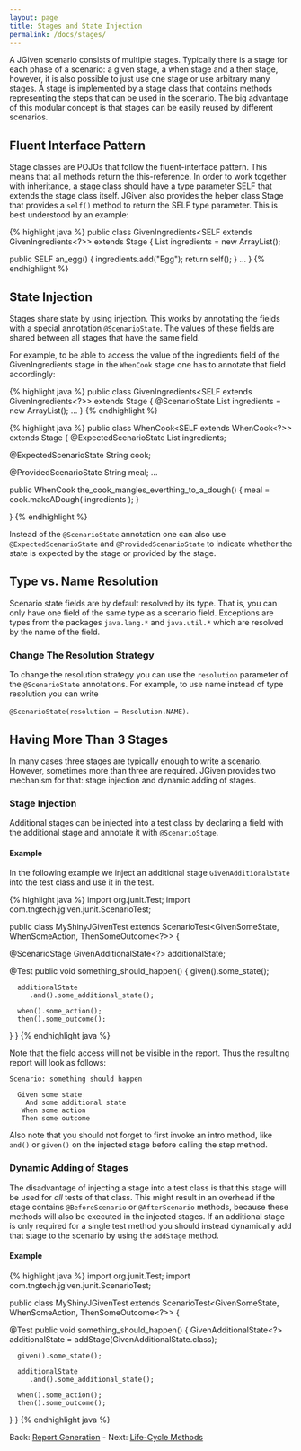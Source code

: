 ```yaml
---
layout: page
title: Stages and State Injection
permalink: /docs/stages/
---
```


A JGiven scenario consists of multiple stages. Typically there is a stage for each phase of a scenario: a given stage, a when stage and a then stage, however, it is also possible to just use one stage or use arbitrary many stages. A stage is implemented by a stage class that contains methods representing the steps that can be used in the scenario. The big advantage of this modular concept is that stages can be easily reused by different scenarios.

## Fluent Interface Pattern

Stage classes are POJOs that follow the fluent-interface pattern. This means that all methods return the this-reference. In order to work together with inheritance, a stage class should have a type parameter SELF that extends the stage class itself. JGiven also provides the helper class Stage that provides a `self()` method to return the SELF type parameter. This is best understood by an example:

{% highlight java %}
public class GivenIngredients<SELF extends GivenIngredients<?>> extends Stage<SELF> {
   List<String> ingredients = new ArrayList<String>();

   public SELF an_egg() {
      ingredients.add("Egg");
      return self();
   }
   ...
}
{% endhighlight %}

## State Injection

Stages share state by using injection. This works by annotating the fields with a special annotation `@ScenarioState`. The values of these fields are shared between all stages that have the same field.

For example, to be able to access the value of the ingredients field of the GivenIngredients stage in the `WhenCook` stage one has to annotate that field accordingly:

{% highlight java %}
public class GivenIngredients<SELF extends GivenIngredients<?>> extends Stage<SELF> {
   @ScenarioState
   List<String> ingredients = new ArrayList<String>();
   ...
}
{% endhighlight %}

{% highlight java %}
public class WhenCook<SELF extends WhenCook<?>> extends Stage<SELF> {
   @ExpectedScenarioState
   List<String> ingredients;

   @ExpectedScenarioState
   String cook;

   @ProvidedScenarioState
   String meal;
   ...

   public WhenCook the_cook_mangles_everthing_to_a_dough() {
       meal = cook.makeADough( ingredients );
   }

}
{% endhighlight %}

Instead of the `@ScenarioState` annotation one can also use `@ExpectedScenarioState` and `@ProvidedScenarioState` to indicate whether the state is expected by the stage or provided by the stage.

## Type vs. Name Resolution
Scenario state fields are by default resolved by its type. That is, you can only have one field of the same type as a scenario field. Exceptions are types from the packages `java.lang.*` and `java.util.*` which are resolved by the name of the field.

### Change The Resolution Strategy
To change the resolution strategy you can use the `resolution` parameter of the `@ScenarioState` annotations. For example, to use name instead of type resolution you can write

`@ScenarioState(resolution = Resolution.NAME)`.

## Having More Than 3 Stages
In many cases three stages are typically enough to write a scenario. However, sometimes more than three are required. JGiven provides two mechanism for that: stage injection and dynamic adding of stages.

### Stage Injection
Additional stages can be injected into a test class by declaring a field with the additional stage and annotate it with `@ScenarioStage`.

#### Example
In the following example we inject an additional stage `GivenAdditionalState` into the test class and use it in the test.

{% highlight java %}
import org.junit.Test;
import com.tngtech.jgiven.junit.ScenarioTest;

public class MyShinyJGivenTest extends
   ScenarioTest<GivenSomeState<?>, WhenSomeAction<?>, ThenSomeOutcome<?>> {

   @ScenarioStage
   GivenAdditionalState<?> additionalState;

   @Test
   public void something_should_happen() {
      given().some_state();

      additionalState
         .and().some_additional_state();

      when().some_action();
      then().some_outcome();
   }
}
{% endhighlight java %}

Note that the field access will not be visible in the report. Thus the resulting report will look as follows:

```
Scenario: something should happen

  Given some state
    And some additional state
   When some action
   Then some outcome
```


Also note that you should not forget to first invoke an intro method, like `and()` or `given()` on the injected stage before calling the step method.

### Dynamic Adding of Stages
The disadvantage of injecting a stage into a test class is that this stage will be used for *all* tests of that class. This might result in an overhead if the stage contains `@BeforeScenario` or `@AfterScenario` methods, because these methods will also be executed in the injected stages. If an additional stage is only required for a single test method you should instead dynamically add that stage to the scenario by using the `addStage` method.

#### Example
{% highlight java %}
import org.junit.Test;
import com.tngtech.jgiven.junit.ScenarioTest;

public class MyShinyJGivenTest extends
   ScenarioTest<GivenSomeState<?>, WhenSomeAction<?>, ThenSomeOutcome<?>> {

   @Test
   public void something_should_happen() {
      GivenAdditionalState<?> additionalState = addStage(GivenAdditionalState.class);

      given().some_state();

      additionalState
         .and().some_additional_state();

      when().some_action();
      then().some_outcome();
   }
}
{% endhighlight java %}

Back: [Report Generation]({{site.baseurl}}/docs/reportgeneration/) - Next: [Life-Cycle Methods]({{site.baseurl}}/docs/lifecycle/)
